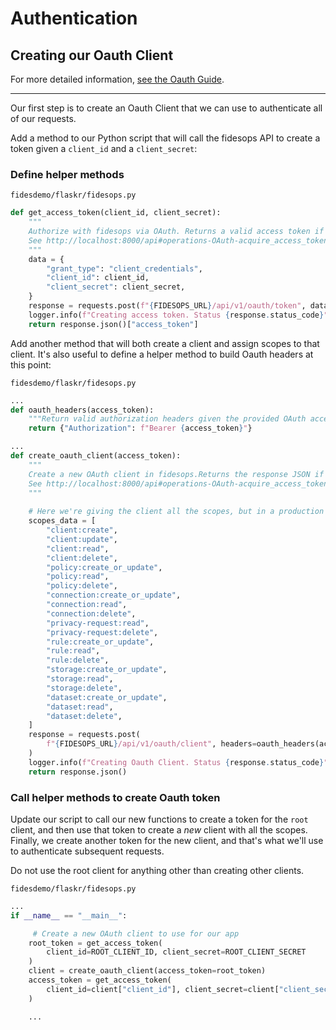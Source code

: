 # Authentication

## Creating our Oauth Client

For more detailed information, [see the Oauth Guide](../guides/oauth.md).

---

Our first step is to create an Oauth Client that we can use to authenticate all of our requests.

Add a method to our Python script that will call the fidesops API to create a token given a `client_id` and a `client_secret`:


### Define helper methods
`fidesdemo/flaskr/fidesops.py`
```python
def get_access_token(client_id, client_secret):
    """
    Authorize with fidesops via OAuth. Returns a valid access token if successful.
    See http://localhost:8000/api#operations-OAuth-acquire_access_token_api_v1_oauth_token_post
    """
    data = {
        "grant_type": "client_credentials",
        "client_id": client_id,
        "client_secret": client_secret,
    }
    response = requests.post(f"{FIDESOPS_URL}/api/v1/oauth/token", data=data)
    logger.info(f"Creating access token. Status {response.status_code}")
    return response.json()["access_token"]
```

Add another method that will both create a client and assign scopes to that client. It's also useful to define a helper method to build 
Oauth headers at this point:

`fidesdemo/flaskr/fidesops.py`

```python
...
def oauth_headers(access_token):
    """Return valid authorization headers given the provided OAuth access token"""
    return {"Authorization": f"Bearer {access_token}"}
```
```python
...
def create_oauth_client(access_token):
    """
    Create a new OAuth client in fidesops.Returns the response JSON if successful.
    See http://localhost:8000/api#operations-OAuth-acquire_access_token_api_v1_oauth_token_post
    """
    
    # Here we're giving the client all the scopes, but in a production app, just give the client the scopes they actually need.
    scopes_data = [
        "client:create",
        "client:update",
        "client:read",
        "client:delete",
        "policy:create_or_update",
        "policy:read",
        "policy:delete",
        "connection:create_or_update",
        "connection:read",
        "connection:delete",
        "privacy-request:read",
        "privacy-request:delete",
        "rule:create_or_update",
        "rule:read",
        "rule:delete",
        "storage:create_or_update",
        "storage:read",
        "storage:delete",
        "dataset:create_or_update",
        "dataset:read",
        "dataset:delete",
    ]
    response = requests.post(
        f"{FIDESOPS_URL}/api/v1/oauth/client", headers=oauth_headers(access_token), json=scopes_data
    )
    logger.info(f"Creating Oauth Client. Status {response.status_code}")
    return response.json()

```

### Call helper methods to create Oauth token

Update our script to call our new functions to create a token for the `root` client, and then use that token to create a *new* client 
with all the scopes.  Finally, we create another token for the new client, and that's what we'll use to 
authenticate subsequent requests.

Do not use the root client for anything other than creating other clients. 

`fidesdemo/flaskr/fidesops.py`
```python
...
if __name__ == "__main__":

     # Create a new OAuth client to use for our app
    root_token = get_access_token(
        client_id=ROOT_CLIENT_ID, client_secret=ROOT_CLIENT_SECRET
    )
    client = create_oauth_client(access_token=root_token)
    access_token = get_access_token(
        client_id=client["client_id"], client_secret=client["client_secret"]
    )

    ...
```
